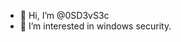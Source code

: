 - 👋 Hi, I’m @0SD3vS3c
- 👀 I’m interested in windows security.

<!---
0SD3vS3c/0SD3vS3c is a ✨ special ✨ repository because its `README.md` (this file) appears on your GitHub profile.
You can click the Preview link to take a look at your changes.
--->

